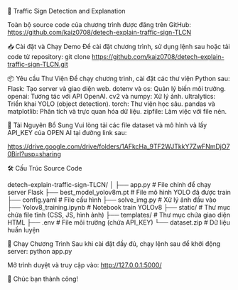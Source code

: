 🚦 Traffic Sign Detection and Explanation

Toàn bộ source code của chương trình được đăng trên GitHub: https://github.com/kaiz0708/detech-explain-traffic-sign-TLCN

📥 Cài đặt và Chạy Demo
Để cài đặt chương trình, sử dụng lệnh sau hoặc tải code từ repository: git clone https://github.com/kaiz0708/detech-explain-traffic-sign-TLCN.git

📦 Yêu cầu Thư Viện
Để chạy chương trình, cài đặt các thư viện Python sau:
Flask: Tạo server và giao diện web.
dotenv và os: Quản lý biến môi trường.
openai: Tương tác với API OpenAI.
cv2 và numpy: Xử lý ảnh.
ultralytics: Triển khai YOLO (object detection).
torch: Thư viện học sâu.
pandas và matplotlib: Phân tích và trực quan hóa dữ liệu.
zipfile: Làm việc với file nén.

📂 Tài Nguyên Bổ Sung
Vui lòng tải các file dataset và mô hình và lấy API_KEY của OPEN AI tại đường link sau:

https://drive.google.com/drive/folders/1AFkcHa_9TF2WJTkkY7ZwFNmDjO70BirI?usp=sharing

🛠️ Cấu Trúc Source Code

detech-explain-traffic-sign-TLCN/
│
├── app.py                  # File chính để chạy server Flask
├── best_model_yolov8m.pt   # File mô hình YOLO đã được train
├── config.yaml             # File cấu hình
├── solve_img.py            # Xử lý ảnh đầu vào
├── Yolov8_training.ipynb   # Notebook train YOLOv8
├── static/                 # Thư mục chứa file tĩnh (CSS, JS, hình ảnh)
├── templates/              # Thư mục chứa giao diện HTML
├── .env                    # File môi trường (chứa API_KEY)
└── dataset.zip             # Dữ liệu huấn luyện


🚀 Chạy Chương Trình
Sau khi cài đặt đầy đủ, chạy lệnh sau để khởi động server: python app.py


Mở trình duyệt và truy cập vào: http://127.0.0.1:5000/

🎉 Chúc bạn thành công!
